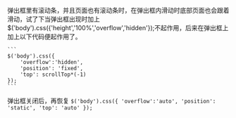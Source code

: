 弹出框里有滚动条，并且页面也有滚动条时，在弹出框内滑动时底部页面也会跟着滑动，试了下当弹出框出现时加上$('body').css({'height','100%','overflow','hidden'});不起作用，后来在弹出框上加上以下代码便起作用了。
    
    ```
    $('body').css({
        'overflow':'hidden',
        'position': 'fixed',
        'top': scrollTop*(-1)
    });
    ```    
弹出框关闭后，再恢复
    ```
    $('body').css({
        'overflow':'auto',
        'position': 'static',
        'top': 'auto'
    });
    ```